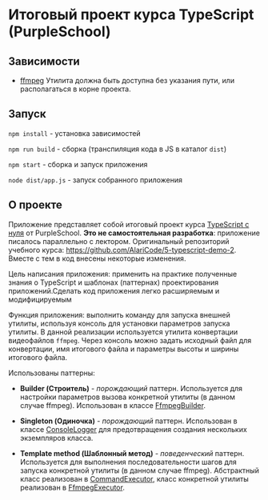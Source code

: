 # Итоговый проект курса TypeScript (PurpleSchool)

## Зависимости

- [ffmpeg](https://ffmpeg.org/) Утилита должна быть доступна без указания пути, или располагаться в корне проекта.

## Запуск

`npm install` - установка зависимостей

`npm run build` - сборка (транспиляция кода в JS в каталог `dist`)

`npm start` - сборка и запуск приложения

`node dist/app.js` - запуск собранного приложения

## О проекте

Приложение представляет собой итоговый проект курса [TypeScript с нуля](https://purpleschool.ru/course/typescript) от PurpleSchool. **Это не самостоятельная разработка**: приложение писалось параллельно с лектором. Оригинальный репозиторий учебного курса: https://github.com/AlariCode/5-typescript-demo-2. Вместе с тем в код внесены некоторые изменения.

Цель написания приложения: применить на практике полученные знания о TypeScript и шаблонах (паттернах) проектирования приложений.Сделать код приложения легко расширяемым и модифицируемым

Функция приложения: выполнить команду для запуска внешней утилиты, используя консоль для установки параметров запуска утилиты. В данной реализации используется утилита конвертации видеофайлов `ffmpeg`. Через консоль можно задать исходный файл для конвертации, имя итогового файла и параметры высоты и ширины итогового файла.

Использованы паттерны:

- **Builder (Строитель)** - _порождающий_ паттерн. Используется для настройки параметров вызова конкретной утилиты (в данном случае ffmpeg). Использован в классе [FfmpegBuilder](src\commands\ffmpeg\ffmpeg.builder.ts).

- **Singleton (Одиночка)** - _порождающий_ паттерн. Использован в классе [ConsoleLogger](src\out\console\logger.ts) для предотвращения создания нескольких экземпляров класса.

- **Template method (Шаблонный метод)** - _поведенческий_ паттерн. Используется для выполнения последовательности шагов для запуска конкретной утилиты (в данном случае ffmpeg). Абстрактный класс реализован в [CommandExecutor](src\core\executor\command.executor.ts), класс конкретной утилиты реализован в [FfmpegExecutor](src\commands\ffmpeg\ffmpeg.executor.ts).
